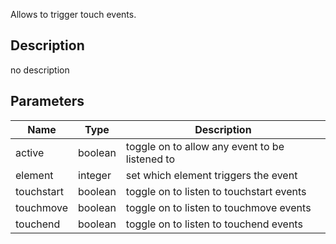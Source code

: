 Allows to trigger touch events.



## Description
no description
## Parameters

<table>
<thead>
	<tr>
		<th>Name</th>
		<th>Type</th>
		<th>Description</th>
	</tr>
</thead>
<tr>
	<td>active</td>
	<td><div class='bg-emerald-800 px-2 py-px text-white rounded-sm'>boolean</div></td>
	<td>toggle on to allow any event to be listened to</td>
</tr>
<tr>
	<td>element</td>
	<td><div class='bg-orange-800 px-2 py-px text-white rounded-sm'>integer</div></td>
	<td>set which element triggers the event</td>
</tr>
<tr>
	<td>touchstart</td>
	<td><div class='bg-emerald-800 px-2 py-px text-white rounded-sm'>boolean</div></td>
	<td>toggle on to listen to touchstart events</td>
</tr>
<tr>
	<td>touchmove</td>
	<td><div class='bg-emerald-800 px-2 py-px text-white rounded-sm'>boolean</div></td>
	<td>toggle on to listen to touchmove events</td>
</tr>
<tr>
	<td>touchend</td>
	<td><div class='bg-emerald-800 px-2 py-px text-white rounded-sm'>boolean</div></td>
	<td>toggle on to listen to touchend events</td>
</tr>
</table>
